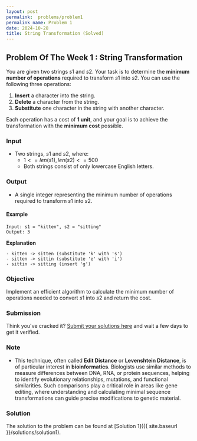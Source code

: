 ```yaml
---
layout: post
permalink:  problems/problem1
permalink_name: Problem 1
date: 2024-10-28
title: String Transformation (Solved)
---
```


## Problem Of The Week 1 : String Transformation

You are given two strings $s1$ and $s2$. Your task is to determine the **minimum number of operations** required to transform $s1$ into $s2$. You can use the following three operations:

1. **Insert** a character into the string.
2. **Delete** a character from the string.
3. **Substitute** one character in the string with another character.

Each operation has a cost of **1 unit**, and your goal is to achieve the transformation with the **minimum cost** possible.

### Input

- Two strings, $s1$ and $s2$, where:
    - $1 <= len(s1), len(s2) <= 500$
    - Both strings consist of only lowercase English letters.

### Output

- A single integer representing the minimum number of operations required to transform $s1$ into $s2$.


#### Example

```plaintext
Input: s1 = "kitten", s2 = "sitting"
Output: 3
```
**Explanation**
```plaintext
- kitten -> sitten (substitute 'k' with 's')
- sitten -> sittin (substitute 'e' with 'i')
- sittin -> sitting (insert 'g')
```

### Objective

Implement an efficient algorithm to calculate the minimum number of operations needed to convert $s1$ into $s2$ and return the cost.

### Submission
Think you've cracked it? [Submit your solutions here](https://docs.google.com/forms/d/e/1FAIpQLSefcxujcXFTQ9Z2u7__cf6RuFFzyJnMqSoRHTxFMM_v5pXrlA/viewform?usp=sf_link) and wait a few days to get it verified.

### Note 
- This technique, often called **Edit Distance** or **Levenshtein Distance**, is of particular interest in **bioinformatics**. Biologists use similar methods to measure differences between DNA, RNA, or protein sequences, helping to identify evolutionary relationships, mutations, and functional similarities. Such comparisons play a critical role in areas like gene editing, where understanding and calculating minimal sequence transformations can guide precise modifications to genetic material.

### Solution
The solution to the problem can be found at [Solution 1]({{ site.baseurl }}/solutions/solution1).